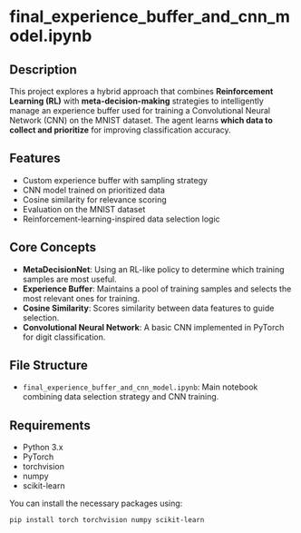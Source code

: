 # final_experience_buffer_and_cnn_model.ipynb

## Description

This project explores a hybrid approach that combines **Reinforcement Learning (RL)** with **meta-decision-making** strategies to intelligently manage an experience buffer used for training a Convolutional Neural Network (CNN) on the MNIST dataset. The agent learns **which data to collect and prioritize** for improving classification accuracy.

## Features

- Custom experience buffer with sampling strategy
- CNN model trained on prioritized data
- Cosine similarity for relevance scoring
- Evaluation on the MNIST dataset
- Reinforcement-learning-inspired data selection logic

## Core Concepts

- **MetaDecisionNet**: Using an RL-like policy to determine which training samples are most useful.
- **Experience Buffer**: Maintains a pool of training samples and selects the most relevant ones for training.
- **Cosine Similarity**: Scores similarity between data features to guide selection.
- **Convolutional Neural Network**: A basic CNN implemented in PyTorch for digit classification.

## File Structure

- `final_experience_buffer_and_cnn_model.ipynb`: Main notebook combining data selection strategy and CNN training.

## Requirements

- Python 3.x
- PyTorch
- torchvision
- numpy
- scikit-learn

You can install the necessary packages using:

```bash
pip install torch torchvision numpy scikit-learn
